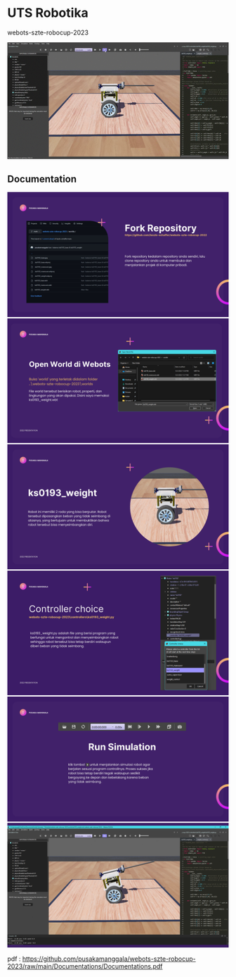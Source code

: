
# UTS Robotika
webots-szte-robocup-2023

![ks0193_weight](https://github.com/pusakamanggala/webots-szte-robocup-2023/blob/main/Documentations/Screenshot/ks0193_weight.gif)




## Documentation

![App Screenshot](https://github.com/pusakamanggala/webots-szte-robocup-2023/blob/main/Documentations/Screenshot/2.jpg?raw=true)
![App Screenshot](https://github.com/pusakamanggala/webots-szte-robocup-2023/blob/main/Documentations/Screenshot/3.jpg?raw=true)
![App Screenshot](https://github.com/pusakamanggala/webots-szte-robocup-2023/blob/main/Documentations/Screenshot/4.jpg?raw=true)
![App Screenshot](https://github.com/pusakamanggala/webots-szte-robocup-2023/blob/main/Documentations/Screenshot/5.jpg?raw=true)
![App Screenshot](https://github.com/pusakamanggala/webots-szte-robocup-2023/blob/main/Documentations/Screenshot/6.jpg?raw=true)
![App Screenshot](https://github.com/pusakamanggala/webots-szte-robocup-2023/blob/main/Documentations/Screenshot/7.jpg?raw=true)

pdf : https://github.com/pusakamanggala/webots-szte-robocup-2023/raw/main/Documentations/Documentations.pdf
